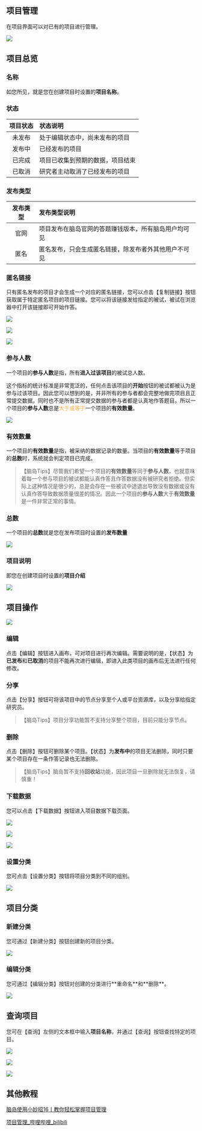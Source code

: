 
## 项目管理 <!-- {docsify-ignore-all} -->
在项目界面可以对已有的项目进行管理。

![](https://cdn.nlark.com/yuque/0/2022/png/26719757/1653905707367-be30ceea-c29c-4da7-b51a-07c54fdfaf28.png)

## 项目总览
### 名称


如您所见，就是您在创建项目时设置的**项目名称**。

### 状态
| 项目状态 | 状态说明 |
| :---: | :--- |
| 未发布 | 处于编辑状态中，尚未发布的项目 |
| 发布中 | 已经发布的项目 |
| 已完成 | 项目已收集到预期的数据，项目结束 |
| 已取消 | 研究者主动取消了已经发布的项目 |


### 发布类型
| 发布类型 | 发布类型说明 |
| :---: | :--- |
| 官网 | 项目发布在脑岛官网的答题赚钱版本，所有脑岛用户均可见 |
| 匿名 | 匿名发布，只会生成匿名链接，除发布者外其他用户不可见 |


### 匿名链接


只有匿名发布的项目才会生成一个对应的匿名链接，您可以点击【复制链接】按钮获取属于特定匿名项目的项目链接。您可以将该链接发给指定的被试，被试在浏览器中打开该链接即可开始作答。

![](https://cdn.nlark.com/yuque/0/2022/png/26719757/1647583374879-12a27277-30a9-4cf3-8842-3d06ba326b68.png)

![](https://cdn.nlark.com/yuque/0/2022/png/26719757/1647583362060-8b85c2e1-bb4d-4ab0-9d2f-260279085466.png)

![](https://cdn.nlark.com/yuque/0/2022/gif/26719757/1647583374961-12c1113b-92a8-4d12-a133-9000b0ee9927.gif)

### 参与人数


一个项目的**参与人数**是指，所有**进入过该项目**的被试总人数。



这个指标的统计标准是非常宽泛的，任何点击该项目的**开始**按钮的被试都被认为是参与过该项目。因此您可以想到的是，并非所有的参与者都会完整地做完项目且正常提交数据，同时也不是所有正常提交数据的参与者都是认真地作答题目。所以一个项目的**参与人数**总是<font style="color:#FFA940;">大于或等于</font>一个项目的**有效数量**。

![](https://cdn.nlark.com/yuque/0/2022/png/26719757/1647583375118-36fe739e-1563-410e-8180-180101dfed13.png)

### 有效数量


一个项目的**有效数量**是指，被采纳的数据记录的数量。当项目的**有效数量**等于项目的**总数**时，系统就会判定项目已完成。



> 【脑岛Tips】尽管我们希望一个项目的**有效数量**等同于**参与人数**，也就意味着每一个参与项目的被试都能认真作答且作答数据没有被研究者拒绝。但实际上这种情况是很少的，总是会存在一些被试中途退出导致没有数据或没有认真作答导致数据质量很差的情况。因此一个项目的**参与人数**大于**有效数量**是一件非常正常的事情。
>

### 总数


一个项目的**总数**就是您在发布项目时设置的**发布数量**

![](https://cdn.nlark.com/yuque/0/2022/png/26719757/1647583372856-167b76d4-61c0-445c-9571-fdf31f35fd4c.png)

### 项目说明


即您在创建项目时设置的**项目介绍**

![](https://cdn.nlark.com/yuque/0/2022/png/26719757/1647583375202-9f0f58a9-921a-4a65-ba95-d83f5293ea71.png)

## 项目操作
![](https://cdn.nlark.com/yuque/0/2022/png/26719757/1647583375278-783ac098-220d-41a3-91e7-3a9496d22d23.png)

### 编辑


点击【编辑】按钮进入画布，可对项目进行再次编辑。需要说明的是，【状态】为**已发布**和**已取消**的项目不能再次进行编辑，即进入此类项目的画布后无法进行任何修改。

### 分享


点击【分享】按钮可将该项目中的节点分享至个人或平台资源库，以及分享给指定研究员。



> 【脑岛Tips】项目分享功能暂不支持分享整个项目，目前只能分享节点。
>

### 删除


点击【删除】按钮可删除某个项目。【状态】为**发布中**的项目无法删除，同时只要某个项目存在一条作答记录也无法删除。



> 【脑岛Tips】脑岛暂不支持**回收站**功能，因此项目一旦删除就无法恢复，请慎重！
>

### 下载数据


您可以点击【下载数据】按钮进入项目数据下载页面。

![](https://cdn.nlark.com/yuque/0/2022/png/26719757/1647583375354-ce390526-5933-4d6d-aec3-3372fddf2d63.png)

![](https://cdn.nlark.com/yuque/0/2022/png/26719757/1647583362060-8b85c2e1-bb4d-4ab0-9d2f-260279085466.png)

![](https://cdn.nlark.com/yuque/0/2022/png/26719757/1647583375429-24557335-2b92-4ae3-9e1f-b18d161e759c.png)

### 设置分类


您可点击【设置分类】按钮将项目分类到不同的组别。

![](https://cdn.nlark.com/yuque/0/2022/gif/26719757/1647583376256-563f9c1d-7a33-47bb-acf3-97c8c733d46b.gif)

## <font style="color:rgb(38, 38, 38);">项目分类</font>
### <font style="color:rgb(38, 38, 38);">新建分类</font>


<font style="color:rgb(38, 38, 38);">您可通过【新建分类】按钮创建新的项目分类。</font>

![](https://cdn.nlark.com/yuque/0/2022/gif/26719757/1647583374276-2084cc69-201d-494f-b318-d1ae6e4f6186.gif)

### <font style="color:rgb(38, 38, 38);">编辑分类</font>
<font style="color:rgb(38, 38, 38);">  
</font><font style="color:rgb(38, 38, 38);">您可通过【编辑分类】按钮对创建的分类进行</font>**<font style="color:rgb(38, 38, 38);">重命名</font>**<font style="color:rgb(38, 38, 38);">和</font>**<font style="color:rgb(38, 38, 38);">删除</font>**<font style="color:rgb(38, 38, 38);">。</font>

![](https://cdn.nlark.com/yuque/0/2022/gif/26719757/1647583374367-e0799766-7a1e-4ba8-abc2-a7438a3522ab.gif)

## <font style="color:rgb(38, 38, 38);">查询项目</font>


<font style="color:rgb(38, 38, 38);">您可在【查询】左侧的文本框中输入</font>**<font style="color:rgb(38, 38, 38);">项目名称</font>**<font style="color:rgb(38, 38, 38);">，并通过【查询】按钮查找特定的项目。</font>

![](https://cdn.nlark.com/yuque/0/2022/png/26719757/1647583374449-ae39b1cc-28e9-4857-891f-803da1ff0d1f.png?x-oss-process=image%2Fresize%2Cw_777%2Climit_0)

![](https://cdn.nlark.com/yuque/0/2022/png/26719757/1647583362060-8b85c2e1-bb4d-4ab0-9d2f-260279085466.png?x-oss-process=image%2Fresize%2Cw_328%2Climit_0)

![](https://cdn.nlark.com/yuque/0/2022/gif/26719757/1647583374528-17701966-6200-4872-9c48-ce93d9af5443.gif)



## 其他教程
[脑岛使用小妙招16丨教你轻松掌握项目管理](https://mp.weixin.qq.com/s/jjS1J3uVRkWS71wRosSdRw)

[项目管理_哔哩哔哩_bilibili](https://www.bilibili.com/video/BV1g14y147ZT?p=17)

